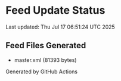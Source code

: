 # Feed Update Status
Last updated: Thu Jul 17 06:51:24 UTC 2025

## Feed Files Generated
- master.xml (81393 bytes)

Generated by GitHub Actions
